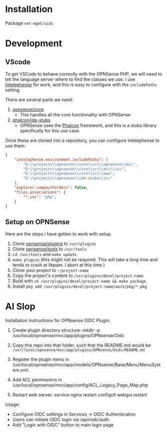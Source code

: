 # Installation

Package `net-mgmt/oidc`

# Development
## VScode
To get VSCode to behave correctly with the OPNSense PHP, we will need to tell the language server where to find the classes we use.
I use [Intelephense](https://intelephense.com/) for work, and this is easy to configure with the `includePaths` setting. 

There are several parts we need:
1. [opnsense/core](https://github.com/opnsense/core)
   - This handles all the core functionality with OPNSense
2. [phalcon/ide-stubs](https://github.com/phalcon/ide-stubs)
   - OPNSense uses the [Phalcon](https://docs.phalcon.io/3.4/introduction/) framework, and this is a stubs library specifically for this use case. 

Once these are cloned into a repository, you can configure Intelephense to use them:
```json
{
    "intelephense.environment.includePaths": [
        "D:\\projects\\opnsense\\core\\src\\opnsense\\mvc",
        "D:\\projects\\opnsense\\core\\src\\etc\\inc",
        "D:\\projects\\opnsense\\core\\src\\www",
        "D:\\projects\\opnsense\\ide-stubs\\src"
    ],
    "explorer.compactFolders": false,
    "files.associations": {
        "*.inc": "php",
    }
}
```

## Setup on OPNSense
Here are the steps i have gotten to work with setup.

1. Clone [opnsense/plugins](https://github.com/opnsense/plugins) to `/usr/plugins`
2. Clone [opnsense/tools](https://github.com/opnsense/tools) to `/usr/tools`
3. `cd /usr/tools` and `make update`
4. `make plugins` (this might not be required. This will take a long time and tends to crash at libpam. I abort at this time )
5. Clone your project to `~/project-name`
6. Copy the project's content to `/usr/plugins/devel/project-name`
7. Build with `cd /usr/plugins/devel/project-name && make package`
8. Install `pkg add /usr/plugins/devel/project-name/work/pkg/*.pkg`

# AI Slop
Installation Instructions for OPNsense OIDC Plugin:

1. Create plugin directory structure:
   mkdir -p /usr/local/opnsense/mvc/app/plugins/OPNsense/Oidc

2. Copy this repo into that folder, such that the README.md would be `/usr/local/opnsense/mvc/app/plugins/OPNsense/Oidc/README.md`

3. Register the plugin menu in /usr/local/opnsense/mvc/app/models/OPNsense/Base/Menu/MenuSystem.xml:
   <Services>
       <OIDC VisibleName="OIDC Authentication" url="/ui/oidc/"/>
   </Services>

4. Add ACL permissions in /usr/local/opnsense/mvc/app/config/ACL_Legacy_Page_Map.php

5. Restart web server:
   service nginx restart
   configctl webgui restart

Usage:
- Configure OIDC settings in Services -> OIDC Authentication
- Users can initiate OIDC login via /api/oidc/auth
- Add "Login with OIDC" button to main login page
